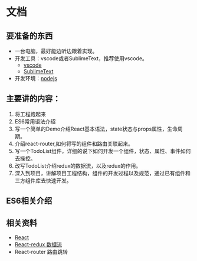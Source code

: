 # 文档

## 要准备的东西
- 一台电脑，最好能边听边跟着实现。
- 开发工具：vscode或者SublimeText，推荐使用vscode。
    - [vscode](http://www.vscode.org/)
    - [SublimeText](http://www.sublimetext.com/)
- 开发环境：[nodejs](https://nodejs.org/en/)



## 主要讲的内容：
1. 将工程跑起来
2. ES6常用语法介绍
3. 写一个简单的Demo介绍React基本语法，state状态与props属性，生命周期。
4. 介绍react-router,如何将写的组件和路由关联起来。
4. 写一个TodoList组件，详细的说下如何开发一个组件，状态、属性、事件如何去操控。
5. 改写TodoList介绍redux的数据流，以及redux的作用。
6. 深入到项目，讲解项目工程结构，组件的开发过程以及规范，通过已有组件和三方组件库去快速开发。

## ES6相关介绍

## 相关资料
- [React](https://facebook.github.io/react/docs/hello-world.html)
- [React-redux 数据流](https://github.com/react-guide/redux-tutorial-cn)
- React-router 路由跳转